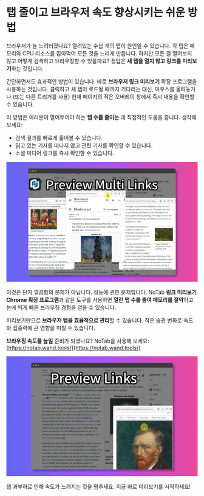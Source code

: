 # 탭 줄이고 브라우저 속도 향상시키는 쉬운 방법

브라우저가 늘 느려터졌나요? 열려있는 수십 개의 탭이 원인일 수 있습니다. 각 탭은 메모리와 CPU 리소스를 잡아먹어 모든 것을 느리게 만듭니다. 하지만 모든 걸 열어보지 않고 어떻게 검색하고 브라우징할 수 있을까요? 정답은 **새 탭을 열지 않고 링크를 미리보기**하는 것입니다.

간단하면서도 효과적인 방법이 있습니다. 바로 **브라우저 링크 미리보기** 확장 프로그램을 사용하는 것입니다. 클릭하고 새 탭이 로드될 때까지 기다리는 대신, 마우스를 올려놓거나 (또는 다른 트리거를 사용) 현재 페이지의 작은 오버레이 창에서 즉시 내용을 확인할 수 있습니다.

이 방법은 여러분이 열어두어야 하는 **탭 수를 줄이는** 데 직접적인 도움을 줍니다. 생각해 보세요:
*   검색 결과를 빠르게 훑어볼 수 있습니다.
*   읽고 있는 기사를 떠나지 않고 관련 기사를 확인할 수 있습니다.
*   소셜 미디어 링크를 즉시 확인할 수 있습니다.

![미리보기 링크 쉽게 보기](../images/notab1.png)

이것은 단지 깔끔함의 문제가 아닙니다. 성능에 관한 문제입니다. NoTab **링크 미리보기 Chrome 확장 프로그램**과 같은 도구를 사용하면 **열린 탭 수를 줄여 메모리를 절약**하고 눈에 띄게 빠른 브라우징 경험을 얻을 수 있습니다.

미리보기만으로 **브라우저 탭을 효율적으로 관리**할 수 있습니다. 작은 습관 변화로 속도와 집중력에 큰 영향을 미칠 수 있습니다.

**브라우징 속도를 높일** 준비가 되셨나요? NoTab을 사용해 보세요: [https://notab.wand.tools/](https://notab.wand.tools/)

![조절 가능한 미리보기 창](../images/notab2.png)

탭 과부하로 인해 속도가 느려지는 것을 멈추세요. 지금 바로 미리보기를 시작하세요!
